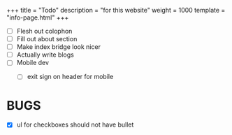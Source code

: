 +++
title = "Todo"
description = "for this website"
weight = 1000
template = "info-page.html"
+++

- [ ] Flesh out colophon
- [ ] Fill out about section
- [ ] Make index bridge look nicer
- [ ] Actually write blogs
- [ ] Mobile dev
  - [ ] exit sign on header for mobile


# BUGS
- [x] ul for checkboxes should not have bullet